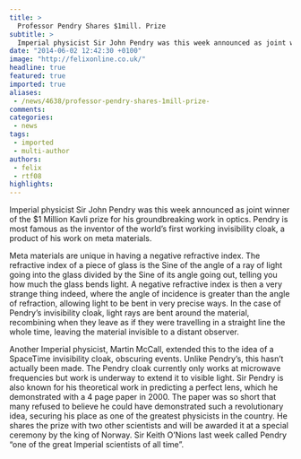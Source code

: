 ```yaml
---
title: >
  Professor Pendry Shares $1mill. Prize
subtitle: >
  Imperial physicist Sir John Pendry was this week announced as joint winner of the $1 Million Kavli prize for his groundbreaking work in optics. Pendry is most famous as the inventor of the world’s first working invisibility cloak, a product of his work on meta materials.
date: "2014-06-02 12:42:30 +0100"
image: "http://felixonline.co.uk/"
headline: true
featured: true
imported: true
aliases:
 - /news/4638/professor-pendry-shares-1mill-prize-
comments:
categories:
 - news
tags:
 - imported
 - multi-author
authors:
 - felix
 - rtf08
highlights:
---
```


Imperial physicist Sir John Pendry was this week announced as joint winner of the $1 Million Kavli prize for his groundbreaking work in optics. Pendry is most famous as the inventor of the world’s first working invisibility cloak, a product of his work on meta materials.

Meta materials are unique in having a negative refractive index. The refractive index of a piece of glass is the Sine of the angle of a ray of light going into the glass divided by the Sine of its angle going out, telling you how much the glass bends light. A negative refractive index is then a very strange thing indeed, where the angle of incidence is greater than the angle of refraction, allowing light to be bent in very precise ways. In the case of Pendry’s invisibility cloak, light rays are bent around the material, recombining when they leave as if they were travelling in a straight line the whole time, leaving the material invisible to a distant observer.

Another Imperial physicist, Martin McCall, extended this to the idea of a SpaceTime invisibility cloak, obscuring events. Unlike Pendry’s, this hasn’t actually been made. The Pendry cloak currently only works at microwave frequencies but work is underway to extend it to visible light. Sir Pendry is also known for his theoretical work in predicting a perfect lens, which he demonstrated with a 4 page paper in 2000. The paper was so short that many refused to believe he could have demonstrated such a revolutionary idea, securing his place as one of the greatest physicists in the country. He shares the prize with two other scientists and will be awarded it at a special ceremony by the king of Norway. Sir Keith O’Nions last week called Pendry “one of the great Imperial scientists of all time”.
